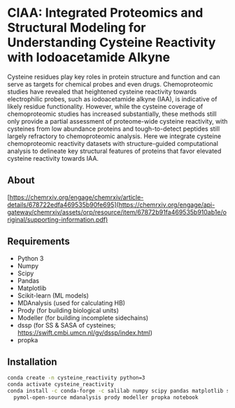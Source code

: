 # CIAA: Integrated Proteomics and Structural Modeling for Understanding Cysteine Reactivity with Iodoacetamide Alkyne

Cysteine residues play key roles in protein structure and function and can serve as targets for chemical probes and even drugs. Chemoproteomic studies have revealed that heightened cysteine reactivity towards electrophilic probes, such as iodoacetamide alkyne (IAA), is indicative of likely residue functionality. However, while the cysteine coverage of chemoproteomic studies has increased substantially, these methods still only provide a partial assessment of proteome-wide cysteine reactivity, with cysteines from low abundance proteins and tough-to-detect peptides still largely refractory to chemoproteomic analysis. Here we integrate cysteine chemoproteomic reactivity datasets with structure-guided computational analysis to delineate key structural features of proteins that favor elevated cysteine reactivity towards IAA.

## About
[https://chemrxiv.org/engage/chemrxiv/article-details/678722edfa469535b90fe695](https://chemrxiv.org/engage/api-gateway/chemrxiv/assets/orp/resource/item/67872b91fa469535b910ab1e/original/supporting-information.pdf)

## Requirements
* Python 3
* Numpy
* Scipy
* Pandas
* Matplotlib
* Scikit-learn (ML models)
* MDAnalysis (used for calculating HB)
* Prody (for building biological units)
* Modeller (for building incomplete sidechains)
* dssp (for SS & SASA of cysteines; https://swift.cmbi.umcn.nl/gv/dssp/index.html)
* propka

## Installation

```bash
conda create -n cysteine_reactivity python=3
conda activate cysteine_reactivity
conda install -c conda-forge -c salilab numpy scipy pandas matplotlib scikit-learn matplotlib \
  pymol-open-source mdanalysis prody modeller propka notebook
```
